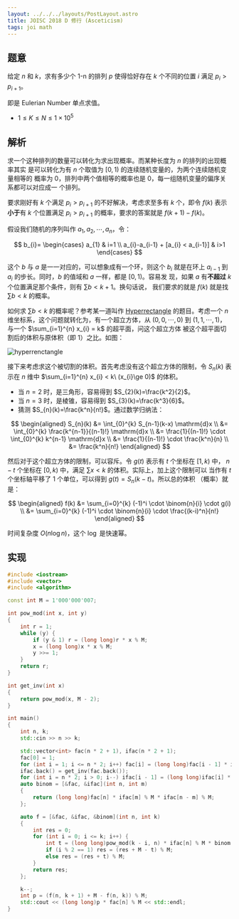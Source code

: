 ```yaml
---
layout: ../../../layouts/PostLayout.astro
title: JOISC 2018 D 修行 (Asceticism)
tags: joi math
---
```


## 题意

给定 $n$ 和 $k$，求有多少个 1-n 的排列 $p$ 使得恰好存在 $k$ 个不同的位置 $i$
满足 $p_{i} > p_{i+1}$。

即是 Eulerian Number 单点求值。

- $1 \le K \le N \le 1 \times 10^5$

## 解析

求一个这种排列的数量可以转化为求出现概率。而某种长度为 $n$ 的排列的出现概率其实
是可以转化为有 $n$ 个取值为 $[0, 1)$ 的连续随机变量的，为两个连续随机变量相等的
概率为 0，排列中两个值相等的概率也是 0，每一组随机变量的偏序关系都可以对应成一
个排列。

要求刚好有 $k$ 个满足 $p_{i} > p_{i+1}$ 的不好解决，考虑求至多有 $k$ 个，即令
$f(k)$ 表示**小于**有 $k$ 个位置满足 $p_{i} > p_{i+1}$ 的概率，要求的答案就是
$f(k+1)-f(k)$。

假设我们随机的序列叫作 $a_{1}, a_{2}, \cdots, a_{n}$，令：

$$
b_{i}=
\begin{cases}
a_{1}                               & i=1 \\
a_{i}-a_{i-1} + [a_{i} < a_{i-1}]   & i>1
\end{cases}
$$

这个 $b$ 与 $a$ 是一一对应的，可以想象成有一个环，则这个 $b_{i}$ 就是在环上
$a_{i-1}$ 到 $a_{i}$ 的步长。同时，$b$ 的值域和 $a$ 一样，都是 $[0, 1)$。容易发
现，如果 $a$ 有**不超过** $k$ 个位置满足那个条件，则有 $\sum b < k+1$。换句话说，
我们要求的就是 $f(k)$ 就是找 $\sum b < k$ 的概率。

如何求 $\sum b < k$ 的概率呢？参考某一道叫作 [Hyperrectangle][at_hyperrectangle]
的题目。考虑一个 $n$ 维坐标系，这个问题就转化为，有一个超立方体，从 $(0,0,\cdots,0)$
到 $(1,1,\cdots,1)$，与一个 $\sum_{i=1}^{n} x_{i} = k$ 的超平面，问这个超立方体
被这个超平面切割后的体积与原体积（即 1）之比。如图：

![hyperrenctangle](/assets/images/hyperrenctangle-ecdf63c7.webp)

接下来考虑求这个被切割的体积。首先考虑没有这个超立方体的限制，令 $S_{n}(k)$ 表
示在 $n$ 维中 $\sum_{i=1}^{n} x_{i} < k\ (x_{i}\ge 0)$ 的体积。

- 当 $n=2$ 时，是三角形，容易得到 $S_{2}(k)=\frac{k^2}{2}$。
- 当 $n=3$ 时，是棱锥，容易得到 $S_{3}(k)=\frac{k^3}{6}$。
- 猜测 $S_{n}(k)=\frac{k^n}{n!}$。通过数学归纳法：

$$
\begin{aligned}
S_{n}(k)    &= \int_{0}^{k} S_{n-1}(k-x) \mathrm{d}x \\
            &= \int_{0}^{k} \frac{k^{n-1}}{(n-1)!} \mathrm{d}x \\
            &= \frac{1}{(n-1)!} \cdot \int_{0}^{k} k^{n-1} \mathrm{d}x \\
            &= \frac{1}{(n-1)!} \cdot \frac{k^n}{n} \\
            &= \frac{k^n}{n!}
\end{aligned}
$$

然后对于这个超立方体的限制，可以容斥。令 $g(t)$ 表示有 $t$ 个坐标在 $[1, k)$ 中，
$n-t$ 个坐标在 $[0, k)$ 中，满足 $\sum x < k$ 的体积。实际上，加上这个限制可以
当作有 $t$ 个坐标轴平移了 1 个单位，可以得到 $g(t)=S_{n}(k-t)$。所以总的体积
（概率）就是：

$$
\begin{aligned}
f(k)    &= \sum_{i=0}^{k} (-1)^i \cdot \binom{n}{i} \cdot g(i) \\
        &= \sum_{i=0}^{k} (-1)^i \cdot \binom{n}{i} \cdot \frac{(k-i)^n}{n!}
\end{aligned}
$$

时间复杂度 $O(n\log n)$，这个 $\log$ 是快速幂。

[at_hyperrectangle]: https://atcoder.jp/contests/jag2014summer-day2/tasks/icpc2014summer_day2_j
[hyperrenctangle_sol]: https://www.luogu.com.cn/blog/chen196422803/solution-at-icpc2014summer-day2-j

## 实现

```cpp
#include <iostream>
#include <vector>
#include <algorithm>

const int M = 1'000'000'007;

int pow_mod(int x, int y)
{
	int r = 1;
	while (y) {
		if (y & 1) r = (long long)r * x % M;
		x = (long long)x * x % M;
		y >>= 1;
	}
	return r;
}

int get_inv(int x)
{
	return pow_mod(x, M - 2);
}

int main()
{
	int n, k;
	std::cin >> n >> k;

	std::vector<int> fac(n * 2 + 1), ifac(n * 2 + 1);
	fac[0] = 1;
	for (int i = 1; i <= n * 2; i++) fac[i] = (long long)fac[i - 1] * i % M;
	ifac.back() = get_inv(fac.back());
	for (int i = n * 2; i > 0; i--) ifac[i - 1] = (long long)ifac[i] * i % M;
	auto binom = [&fac, &ifac](int n, int m)
	{
		return (long long)fac[n] * ifac[m] % M * ifac[n - m] % M;
	};

	auto f = [&fac, &ifac, &binom](int n, int k)
	{
		int res = 0;
		for (int i = 0; i <= k; i++) {
			int t = (long long)pow_mod(k - i, n) * ifac[n] % M * binom(n, i) % M;
			if (i % 2 == 1) res = (res + M - t) % M;
			else res = (res + t) % M;
		}
		return res;
	};

	k--;
	int p = (f(n, k + 1) + M - f(n, k)) % M;
	std::cout << (long long)p * fac[n] % M << std::endl;
}
```
